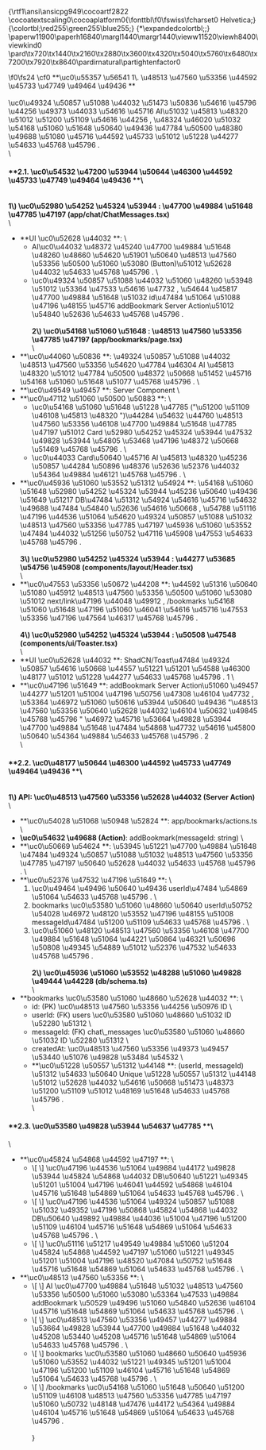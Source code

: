 {\rtf1\ansi\ansicpg949\cocoartf2822
\cocoatextscaling0\cocoaplatform0{\fonttbl\f0\fswiss\fcharset0 Helvetica;}
{\colortbl;\red255\green255\blue255;}
{\*\expandedcolortbl;;}
\paperw11900\paperh16840\margl1440\margr1440\vieww11520\viewh8400\viewkind0
\pard\tx720\tx1440\tx2160\tx2880\tx3600\tx4320\tx5040\tx5760\tx6480\tx7200\tx7920\tx8640\pardirnatural\partightenfactor0

\f0\fs24 \cf0 **\uc0\u55357 \u56541  1\\. \u48513 \u47560 \u53356  \u44592 \u45733  \u47749 \u49464 \u49436 **\
\
\uc0\u49324 \u50857 \u51088 \u44032  \u51473 \u50836 \u54616 \u45796 \u44256  \u49373 \u44033 \u54616 \u45716  AI\u51032  \u45813 \u48320 \u51012  \u51200 \u51109 \u54616 \u44256 , \u48324 \u46020 \u51032  \u54168 \u51060 \u51648 \u50640 \u49436  \u47784 \u50500 \u48380  \u49688  \u51080 \u45716  \u44592 \u45733 \u51012  \u51228 \u44277 \u54633 \u45768 \u45796 .\
\
#### **2.1. \uc0\u54532 \u47200 \u53944 \u50644 \u46300  \u44592 \u45733 \u47749 \u49464 \u49436 **\
\
**1\\) \uc0\u52980 \u54252 \u45324 \u53944 : \u47700 \u49884 \u51648  \u47785 \u47197  (app/chat/ChatMessages.tsx)**\
\
* **UI \uc0\u52628 \u44032 **:  \
  * AI\uc0\u44032  \u48372 \u45240  \u47700 \u49884 \u51648  \u48260 \u48660  \u54620 \u51901 \u50640  \u48513 \u47560 \u53356  \u50500 \u51060 \u53080 (Button)\u51012  \u52628 \u44032 \u54633 \u45768 \u45796 .  \
  * \uc0\u49324 \u50857 \u51088 \u44032  \u51060  \u48260 \u53948 \u51012  \u53364 \u47533 \u54616 \u47732 , \u54644 \u45817  \u47700 \u49884 \u51648 \u51032  id\u47484  \u51064 \u51088 \u47196  \u48155 \u45716  addBookmark Server Action\u51012  \u54840 \u52636 \u54633 \u45768 \u45796 .\
\
**2\\) \uc0\u54168 \u51060 \u51648 : \u48513 \u47560 \u53356  \u47785 \u47197  (app/bookmarks/page.tsx)**\
\
* **\uc0\u44060 \u50836 **: \u49324 \u50857 \u51088 \u44032  \u48513 \u47560 \u53356 \u54620  \u47784 \u46304  AI \u45813 \u48320 \u51012  \u47784 \u50500  \u48372 \u50668 \u51452 \u45716  \u54168 \u51060 \u51648 \u51077 \u45768 \u45796 .  \
* **\uc0\u49549 \u49457 **: Server Component  \
* **\uc0\u47112 \u51060 \u50500 \u50883 **:  \
  * \uc0\u54168 \u51060 \u51648  \u51228 \u47785 ("\u51200 \u51109 \u46108  \u45813 \u48320 ")\u44284  \u54632 \u44760  \u48513 \u47560 \u53356 \u46108  \u47700 \u49884 \u51648  \u47785 \u47197 \u51012  Card \u52980 \u54252 \u45324 \u53944  \u47532 \u49828 \u53944  \u54805 \u53468 \u47196  \u48372 \u50668 \u51469 \u45768 \u45796 .  \
  * \uc0\u44033  Card\u50640 \u45716  AI \u45813 \u48320  \u45236 \u50857 \u44284  \u50896 \u48376  \u52636 \u52376 \u44032  \u54364 \u49884 \u46121 \u45768 \u45796 .  \
* **\uc0\u45936 \u51060 \u53552  \u51312 \u54924 **: \u54168 \u51060 \u51648  \u52980 \u54252 \u45324 \u53944  \u45236 \u50640 \u49436  \u51649 \u51217  DB\u47484  \u51312 \u54924 \u54616 \u45716  \u54632 \u49688 \u47484  \u54840 \u52636 \u54616 \u50668 , \u54788 \u51116  \u47196 \u44536 \u51064 \u54620  \u49324 \u50857 \u51088 \u51032  \u48513 \u47560 \u53356  \u47785 \u47197  \u45936 \u51060 \u53552 \u47484  \u44032 \u51256 \u50752  \u47116 \u45908 \u47553 \u54633 \u45768 \u45796 .\
\
**3\\) \uc0\u52980 \u54252 \u45324 \u53944 : \u44277 \u53685  \u54756 \u45908  (components/layout/Header.tsx)**\
\
* **\uc0\u47553 \u53356  \u50672 \u44208 **: \u44592 \u51316 \u50640  \u51080 \u45912  \u48513 \u47560 \u53356  \u50500 \u51060 \u53080 \u51012  next/link\u47196  \u44048 \u49912 , /bookmarks \u54168 \u51060 \u51648 \u47196  \u51060 \u46041 \u54616 \u45716  \u47553 \u53356 \u47196  \u47564 \u46317 \u45768 \u45796 .\
\
**4\\) \uc0\u52980 \u54252 \u45324 \u53944 : \u50508 \u47548  (components/ui/Toaster.tsx)**\
\
* **UI \uc0\u52628 \u44032 **: ShadCN/Toast\u47484  \u49324 \u50857 \u54616 \u50668  \u44557 \u51221 \u51201  \u54588 \u46300 \u48177 \u51012  \u51228 \u44277 \u54633 \u45768 \u45796 . 1  \
* **\uc0\u47196 \u51649 **: addBookmark Server Action\u51060  \u49457 \u44277 \u51201 \u51004 \u47196  \u50756 \u47308 \u46104 \u47732 , \u53364 \u46972 \u51060 \u50616 \u53944 \u50640 \u49436  "\u48513 \u47560 \u53356 \u50640  \u52628 \u44032 \u46104 \u50632 \u49845 \u45768 \u45796 " \u46972 \u45716  \u53664 \u49828 \u53944  \u47700 \u49884 \u51648 \u47484  \u54868 \u47732  \u54616 \u45800 \u50640  \u54364 \u49884 \u54633 \u45768 \u45796 . 2\
\
#### **2.2. \uc0\u48177 \u50644 \u46300  \u44592 \u45733 \u47749 \u49464 \u49436 **\
\
**1\\) API: \uc0\u48513 \u47560 \u53356  \u52628 \u44032  (Server Action)**\
\
* **\uc0\u54028 \u51068  \u50948 \u52824 **: app/bookmarks/actions.ts  \
* **\uc0\u54632 \u49688  (Action)**: addBookmark(messageId: string)  \
* **\uc0\u50669 \u54624 **: \u53945 \u51221  \u47700 \u49884 \u51648 \u47484  \u49324 \u50857 \u51088 \u51032  \u48513 \u47560 \u53356  \u47785 \u47197 \u50640  \u52628 \u44032 \u54633 \u45768 \u45796 .  \
* **\uc0\u52376 \u47532  \u47196 \u51649 **:  \
  1. \uc0\u49464 \u49496 \u50640 \u49436  userId\u47484  \u54869 \u51064 \u54633 \u45768 \u45796 .  \
  2. bookmarks \uc0\u53580 \u51060 \u48660 \u50640  userId\u50752  \u54028 \u46972 \u48120 \u53552 \u47196  \u48155 \u51008  messageId\u47484  \u51200 \u51109 \u54633 \u45768 \u45796 .  \
  3. \uc0\u51060 \u48120  \u48513 \u47560 \u53356 \u46108  \u47700 \u49884 \u51648 \u51064  \u44221 \u50864  \u46321  \u50696 \u50808  \u49345 \u54889 \u51012  \u52376 \u47532 \u54633 \u45768 \u45796 .\
\
**2\\) \uc0\u45936 \u51060 \u53552 \u48288 \u51060 \u49828  \u49444 \u44228  (db/schema.ts)**\
\
* **bookmarks \uc0\u53580 \u51060 \u48660  \u52628 \u44032 **:  \
  * id: (PK) \uc0\u48513 \u47560 \u53356  \u44256 \u50976  ID  \
  * userId: (FK) users \uc0\u53580 \u51060 \u48660 \u51032  ID \u52280 \u51312   \
  * messageId: (FK) chat\\_messages \uc0\u53580 \u51060 \u48660 \u51032  ID \u52280 \u51312   \
  * createdAt: \uc0\u48513 \u47560 \u53356  \u49373 \u49457  \u53440 \u51076 \u49828 \u53484 \u54532   \
  * **\uc0\u51228 \u50557 \u51312 \u44148 **: (userId, messageId) \u51312 \u54633 \u50640  Unique \u51228 \u50557 \u51312 \u44148 \u51012  \u52628 \u44032 \u54616 \u50668  \u51473 \u48373  \u51200 \u51109 \u51012  \u48169 \u51648 \u54633 \u45768 \u45796 .\
\
#### **2.3. \uc0\u53580 \u49828 \u53944  \u54637 \u47785 **\
\
* **\uc0\u45824 \u54868  \u44592 \u47197 **:  \
  * \\[ \\] \uc0\u47196 \u44536 \u51064  \u49884  \u44172 \u49828 \u53944  \u45824 \u54868 \u44032  DB\u50640  \u51221 \u49345 \u51201 \u51004 \u47196  \u46041 \u44592 \u54868 \u46104 \u45716 \u51648  \u54869 \u51064 \u54633 \u45768 \u45796 .  \
  * \\[ \\] \uc0\u47196 \u44536 \u51064  \u49324 \u50857 \u51088 \u51032  \u49352 \u47196 \u50868  \u45824 \u54868 \u44032  DB\u50640  \u49892 \u49884 \u44036 \u51004 \u47196  \u51200 \u51109 \u46104 \u45716 \u51648  \u54869 \u51064 \u54633 \u45768 \u45796 .  \
  * \\[ \\] \uc0\u51116 \u51217 \u49549  \u49884  \u51060 \u51204  \u45824 \u54868  \u44592 \u47197 \u51060  \u51221 \u49345 \u51201 \u51004 \u47196  \u48520 \u47084 \u50752 \u51648 \u45716 \u51648  \u54869 \u51064 \u54633 \u45768 \u45796 .  \
* **\uc0\u48513 \u47560 \u53356 **:  \
  * \\[ \\] AI \uc0\u47700 \u49884 \u51648 \u51032  \u48513 \u47560 \u53356  \u50500 \u51060 \u53080  \u53364 \u47533  \u49884  addBookmark \u50529 \u49496 \u51060  \u54840 \u52636 \u46104 \u45716 \u51648  \u54869 \u51064 \u54633 \u45768 \u45796 .  \
  * \\[ \\] \uc0\u48513 \u47560 \u53356  \u49457 \u44277  \u49884  \u53664 \u49828 \u53944  \u47700 \u49884 \u51648 \u44032  \u45208 \u53440 \u45208 \u45716 \u51648  \u54869 \u51064 \u54633 \u45768 \u45796 .  \
  * \\[ \\] bookmarks \uc0\u53580 \u51060 \u48660 \u50640  \u45936 \u51060 \u53552 \u44032  \u51221 \u49345 \u51201 \u51004 \u47196  \u51200 \u51109 \u46104 \u45716 \u51648  \u54869 \u51064 \u54633 \u45768 \u45796 .  \
  * \\[ \\] /bookmarks \uc0\u54168 \u51060 \u51648 \u50640  \u51200 \u51109 \u46108  \u48513 \u47560 \u53356  \u47785 \u47197 \u51060  \u50732 \u48148 \u47476 \u44172  \u54364 \u49884 \u46104 \u45716 \u51648  \u54869 \u51064 \u54633 \u45768 \u45796 .\
\
}